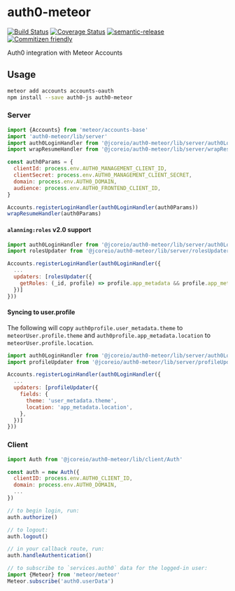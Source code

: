 # auth0-meteor

[![Build Status](https://travis-ci.org/jcoreio/auth0-meteor.svg?branch=master)](https://travis-ci.org/jcoreio/auth0-meteor)
[![Coverage Status](https://codecov.io/gh/jcoreio/auth0-meteor/branch/master/graph/badge.svg)](https://codecov.io/gh/jcoreio/auth0-meteor)
[![semantic-release](https://img.shields.io/badge/%20%20%F0%9F%93%A6%F0%9F%9A%80-semantic--release-e10079.svg)](https://github.com/semantic-release/semantic-release)
[![Commitizen friendly](https://img.shields.io/badge/commitizen-friendly-brightgreen.svg)](http://commitizen.github.io/cz-cli/)

Auth0 integration with Meteor Accounts

## Usage

```sh
meteor add accounts accounts-oauth
npm install --save auth0-js auth0-meteor
```

### Server
```js
import {Accounts} from 'meteor/accounts-base'
import 'auth0-meteor/lib/server'
import auth0LoginHandler from '@jcoreio/auth0-meteor/lib/server/auth0LoginHandler'
import wrapResumeHandler from '@jcoreio/auth0-meteor/lib/server/wrapResumeHandler'

const auth0Params = {
  clientId: process.env.AUTH0_MANAGEMENT_CLIENT_ID,
  clientSecret: process.env.AUTH0_MANAGEMENT_CLIENT_SECRET,
  domain: process.env.AUTH0_DOMAIN,
  audience: process.env.AUTH0_FRONTEND_CLIENT_ID,
}

Accounts.registerLoginHandler(auth0LoginHandler(auth0Params))
wrapResumeHandler(auth0Params)
```

#### `alanning:roles` v2.0 support
```js
import auth0LoginHandler from '@jcoreio/auth0-meteor/lib/server/auth0LoginHandler'
import rolesUpdater from '@jcoreio/auth0-meteor/lib/server/rolesUpdater'

Accounts.registerLoginHandler(auth0LoginHandler({
  ...
  updaters: [rolesUpdater({
    getRoles: (_id, profile) => profile.app_metadata && profile.app_metadata.roles, // default value
  })]
}))
```

#### Syncing to user.profile

The following will copy `auth0profile.user_metadata.theme` to `meteorUser.profile.theme` and
`auth0profile.app_metadata.location` to `meteorUser.profile.location`.

```js
import auth0LoginHandler from '@jcoreio/auth0-meteor/lib/server/auth0LoginHandler'
import profileUpdater from '@jcoreio/auth0-meteor/lib/server/profileUpdater'

Accounts.registerLoginHandler(auth0LoginHandler({
  ...
  updaters: [profileUpdater({
    fields: {
      theme: 'user_metadata.theme',
      location: 'app_metadata.location',
    },
  })]
}))
```

### Client
```js
import Auth from '@jcoreio/auth0-meteor/lib/client/Auth'

const auth = new Auth({
  clientID: process.env.AUTH0_CLIENT_ID,
  domain: process.env.AUTH0_DOMAIN,
  ...
})

// to begin login, run:
auth.authorize()

// to logout:
auth.logout()

// in your callback route, run:
auth.handleAuthentication()

// to subscribe to `services.auth0` data for the logged-in user:
import {Meteor} from 'meteor/meteor'
Meteor.subscribe('auth0.userData')
```

